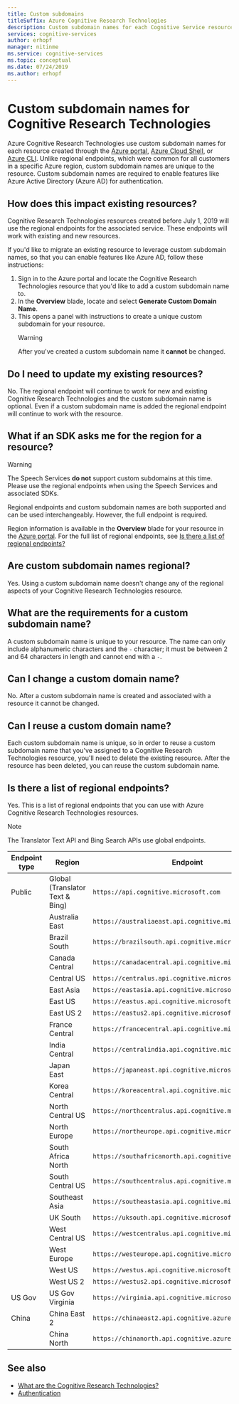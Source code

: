 ```yaml
---
title: Custom subdomains
titleSuffix: Azure Cognitive Research Technologies
description: Custom subdomain names for each Cognitive Service resource are created through the Azure portal, Azure Cloud Shell, or Azure CLI.
services: cognitive-services
author: erhopf
manager: nitinme
ms.service: cognitive-services
ms.topic: conceptual
ms.date: 07/24/2019
ms.author: erhopf
---
```


# Custom subdomain names for Cognitive Research Technologies

Azure Cognitive Research Technologies use custom subdomain names for each resource created through the [Azure portal](https://portal.azure.com), [Azure Cloud Shell](https://azure.microsoft.com/features/cloud-shell/), or [Azure CLI](https://docs.microsoft.com/cli/azure/install-azure-cli). Unlike regional endpoints, which were common for all customers in a specific Azure region, custom subdomain names are unique to the resource. Custom subdomain names are required to enable features like Azure Active Directory (Azure AD) for authentication.

## How does this impact existing resources?

Cognitive Research Technologies resources created before July 1, 2019 will use the regional endpoints for the associated service. These endpoints will work with existing and new resources.

If you'd like to migrate an existing resource to leverage custom subdomain names, so that you can enable features like Azure AD, follow these instructions:

1. Sign in to the Azure portal and locate the Cognitive Research Technologies resource that you'd like to add a custom subdomain name to.
2. In the **Overview** blade, locate and select **Generate Custom Domain Name**.
3. This opens a panel with instructions to create a unique custom subdomain for your resource.
   > [!WARNING]
   > After you've created a custom subdomain name it **cannot** be changed.

## Do I need to update my existing resources?

No. The regional endpoint will continue to work for new and existing Cognitive Research Technologies and the custom subdomain name is optional. Even if a custom subdomain name is added the regional endpoint will continue to work with the resource.

## What if an SDK asks me for the region for a resource?

> [!WARNING]
> The Speech Services **do not** support custom subdomains at this time. Please use the regional endpoints when using the Speech Services and associated SDKs.

Regional endpoints and custom subdomain names are both supported and can be used interchangeably. However, the full endpoint is required.

Region information is available in the **Overview** blade for your resource in the [Azure portal](https://portal.azure.com). For the full list of regional endpoints, see [Is there a list of regional endpoints?](#is-there-a-list-of-regional-endpoints)

## Are custom subdomain names regional?

Yes. Using a custom subdomain name doesn't change any of the regional aspects of your Cognitive Research Technologies resource.

## What are the requirements for a custom subdomain name?

A custom subdomain name is unique to your resource. The name can only include alphanumeric characters and the `-` character; it must be between 2 and 64 characters in length and cannot end with a `-`.

## Can I change a custom domain name?

No. After a custom subdomain name is created and associated with a resource it cannot be changed.

## Can I reuse a custom domain name?

Each custom subdomain name is unique, so in order to reuse a custom subdomain name that you've assigned to a Cognitive Research Technologies resource, you'll need to delete the existing resource. After the resource has been deleted, you can reuse the custom subdomain name.

## Is there a list of regional endpoints?

Yes. This is a list of regional endpoints that you can use with Azure Cognitive Research Technologies resources.

> [!NOTE]
> The Translator Text API and Bing Search APIs use global endpoints.

| Endpoint type | Region | Endpoint |
|---------------|--------|----------|
| Public | Global (Translator Text & Bing) | `https://api.cognitive.microsoft.com` |
| | Australia East | `https://australiaeast.api.cognitive.microsoft.com` |
| | Brazil South | `https://brazilsouth.api.cognitive.microsoft.com` |
| | Canada Central | `https://canadacentral.api.cognitive.microsoft.com` |
| | Central US | `https://centralus.api.cognitive.microsoft.com` |
| | East Asia | `https://eastasia.api.cognitive.microsoft.com` |
| | East US | `https://eastus.api.cognitive.microsoft.com` |
| | East US 2 | `https://eastus2.api.cognitive.microsoft.com` |
| | France Central | `https://francecentral.api.cognitive.microsoft.com` |
| | India Central | `https://centralindia.api.cognitive.microsoft.com` |
| | Japan East | `https://japaneast.api.cognitive.microsoft.com` |
| | Korea Central | `https://koreacentral.api.cognitive.microsoft.com` |
| | North Central US | `https://northcentralus.api.cognitive.microsoft.com` |
| | North Europe | `https://northeurope.api.cognitive.microsoft.com` |
| | South Africa North | `https://southafricanorth.api.cognitive.microsoft.com` |
| | South Central US | `https://southcentralus.api.cognitive.microsoft.com` |
| | Southeast Asia | `https://southeastasia.api.cognitive.microsoft.com` |
| | UK South | `https://uksouth.api.cognitive.microsoft.com` |
| | West Central US | `https://westcentralus.api.cognitive.microsoft.com` |
| | West Europe | `https://westeurope.api.cognitive.microsoft.com` |
| | West US | `https://westus.api.cognitive.microsoft.com` |
| | West US 2 | `https://westus2.api.cognitive.microsoft.com` |
| US Gov | US Gov Virginia | `https://virginia.api.cognitive.microsoft.us` |
| China | China East 2 | `https://chinaeast2.api.cognitive.azure.cn` |
| | China North | `https://chinanorth.api.cognitive.azure.cn` |

## See also

* [What are the Cognitive Research Technologies?](Welcome.md)
* [Authentication](authentication.md)
